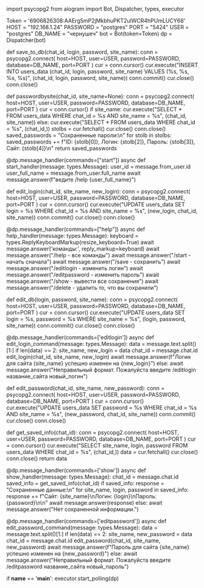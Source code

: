 import psycopg2
from aiogram import Bot, Dispatcher, types, executor

Token = '6906826308:AAErg5mP2jMkbhuPKT2ulWCR4hPUmLUCY68'
HOST = "192.168.1.24"
PASSWORD = "postgres"
PORT = "5424"
USER = "postgres"
DB_NAME = "чернушеч"
bot = Bot(token=Token)
dp = Dispatcher(bot)

def save_to_db(chat_id, login, password, site_name):
    conn = psycopg2.connect(
        host=HOST,
        user=USER,
        password=PASSWORD,
        database=DB_NAME,
        port=PORT
    )
    cur = conn.cursor()
    cur.execute("INSERT INTO users_data (chat_id, login, password, site_name) VALUES (%s, %s, %s, %s)", (chat_id, login, password, site_name))
    conn.commit()
    cur.close()
    conn.close()

def passwordbysite(chat_id, site_name=None):
    conn = psycopg2.connect(
        host=HOST,
        user=USER,
        password=PASSWORD,
        database=DB_NAME,
        port=PORT
    )
    cur = conn.cursor()
    if site_name:
        cur.execute("SELECT * FROM users_data WHERE chat_id = %s AND site_name = %s", (chat_id, site_name))
    else:
        cur.execute("SELECT * FROM users_data WHERE chat_id = %s", (chat_id,))
    stolbs = cur.fetchall()
    cur.close()
    conn.close()
    saved_passwords = "Сохраненные пароли:\n"
    for stolb in stolbs:
        saved_passwords += f"ID: {stolb[0]}, Логин: {stolb[2]}, Пароль: {stolb[3]}, Сайт: {stolb[4]}\n"
    return saved_passwords

@dp.message_handler(commands=["start"])
async def start_handler(message: types.Message):
    user_id = message.from_user.id
    user_full_name = message.from_user.full_name
    await message.answer(f"ведите /help {user_full_name}")

def edit_login(chat_id, site_name, new_login):
    conn = psycopg2.connect(
        host=HOST,
        user=USER,
        password=PASSWORD,
        database=DB_NAME,
        port=PORT
    )
    cur = conn.cursor()
    cur.execute("UPDATE users_data SET login = %s WHERE chat_id = %s AND site_name = %s", (new_login, chat_id, site_name))
    conn.commit()
    cur.close()
    conn.close()

@dp.message_handler(commands=["help"])
async def help_handler(message: types.Message):
    keyboard = types.ReplyKeyboardMarkup(resize_keyboard=True)
    await message.answer('команды:', reply_markup=keyboard)
    await message.answer("/help - все команды")
    await message.answer("/start - начать сначала")
    await message.answer("/save - сохранить")
    await message.answer("/editlogin - изменить логин")
    await message.answer("/editpassword - изменить пароль")
    await message.answer("/show - вывести все сохранения")
    await message.answer("/delete - удалить то, что вы сохранили")

def edit_db(login, password, site_name):
    conn = psycopg2.connect(
        host=HOST,
        user=USER,
        password=PASSWORD,
        database=DB_NAME,
        port=PORT
    )
    cur = conn.cursor()
    cur.execute("UPDATE users_data SET login = %s, password = %s WHERE site_name = %s", (login, password, site_name))
    conn.commit()
    cur.close()
    conn.close()

@dp.message_handler(commands=['editlogin'])
async def edit_login_command(message: types.Message):
    data = message.text.split()[1:]
    if len(data) == 2:
        site_name, new_login = data
        chat_id = message.chat.id
        edit_login(chat_id, site_name, new_login)
        await message.answer(f"Логин для сайта {site_name} успешно изменен на {new_login}")
    else:
        await message.answer("Неправильный формат. Пожалуйста введите /editlogin название_сайта новый_логин")

def edit_password(chat_id, site_name, new_password):
    conn = psycopg2.connect(
        host=HOST,
        user=USER,
        password=PASSWORD,
        database=DB_NAME,
        port=PORT
    )
    cur = conn.cursor()
    cur.execute("UPDATE users_data SET password = %s WHERE chat_id = %s AND site_name = %s", (new_password, chat_id, site_name))
    conn.commit()
    cur.close()
    conn.close()

def get_saved_info(chat_id):
    conn = psycopg2.connect(
        host=HOST,
        user=USER,
        password=PASSWORD,
        database=DB_NAME,
        port=PORT
    )
    cur = conn.cursor()
    cur.execute("SELECT site_name, login, password FROM users_data WHERE chat_id = %s", (chat_id,))
    data = cur.fetchall()
    cur.close()
    conn.close()
    return data

@dp.message_handler(commands=['show'])
async def show_handler(message: types.Message):
    chat_id = message.chat.id
    saved_info = get_saved_info(chat_id)
    if saved_info:
        response = "Сохраненные данные:\n"
        for site_name, login, password in saved_info:
            response += f"Сайт: {site_name}\nЛогин: {login}\nПароль: {password}\n\n"
        await message.answer(response)
    else:
        await message.answer("Нет сохраненной информации.")

@dp.message_handler(commands=['editpassword'])
async def edit_password_command(message: types.Message):
    data = message.text.split()[1:]
    if len(data) == 2:
        site_name, new_password = data
        chat_id = message.chat.id
        edit_password(chat_id, site_name, new_password)
        await message.answer(f"Пароль для сайта {site_name} успешно изменен на {new_password}")
    else:
        await message.answer("Неправильный формат. Пожалуйста введите /editpassword название_сайта новый_пароль")

if __name__ == '__main__':
    executor.start_polling(dp)
